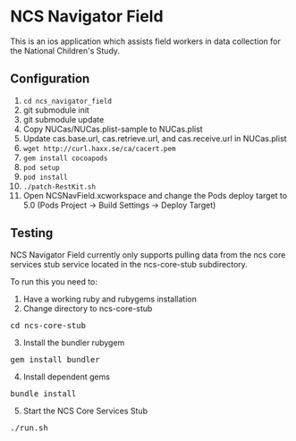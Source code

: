 NCS Navigator Field
===================

This is an ios application which assists field workers in data collection for the National Children's Study. 

Configuration
-------------

1. `cd ncs_navigator_field`
1. git submodule init
1. git submodule update
1. Copy NUCas/NUCas.plist-sample to NUCas.plist
1. Update cas.base.url, cas.retrieve.url, and cas.receive.url in NUCas.plist
1. `wget http://curl.haxx.se/ca/cacert.pem`
1. `gem install cocoapods`
1. `pod setup`
1. `pod install`
1. `./patch-RestKit.sh`
1. Open NCSNavField.xcworkspace and change the Pods deploy target to 5.0 (Pods Project -> Build Settings -> Deploy Target)

Testing
-------

NCS Navigator Field currently only supports pulling data from the ncs core services stub service located in the ncs-core-stub subdirectory.

To run this you need to:

1. Have a working ruby and rubygems installation
2. Change directory to ncs-core-stub
<pre>cd ncs-core-stub</pre>
3. Install the bundler rubygem
<pre>gem install bundler</pre>
4. Install dependent gems
<pre>bundle install</pre>
5. Start the NCS Core Services Stub
<pre>./run.sh</pre>


